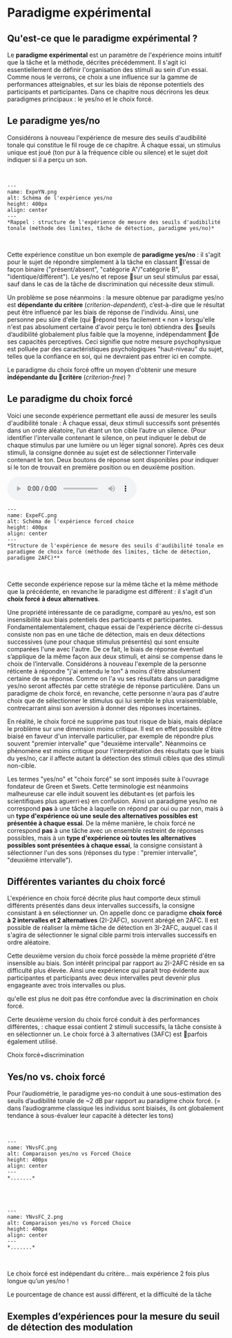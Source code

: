 # Paradigme expérimental

## Qu'est-ce que le paradigme expérimental ?

Le **paradigme expérimental** est un paramètre de l'expérience moins intuitif que la tâche et la méthode, décrites précédemment. Il s'agit ici essentiellement de définir l'organisation des stimuli au sein d'un essai. Comme nous le verrons, ce choix a une influence sur la gamme de performances atteignables, et sur les biais de réponse potentiels des participants et participantes. Dans ce chapitre nous décrirons les deux paradigmes principaux : le yes/no et le choix forcé.

## Le paradigme yes/no 

Considérons à nouveau l'expérience de mesure des seuils d'audibilité tonale qui constitue le fil rouge de ce chapitre. À chaque essai, un stimulus unique est joué (ton pur à la fréquence cible ou silence) et le sujet doit indiquer si il a perçu un son.

<br /> 

```{figure} ExpeYN.png
---
name: ExpeYN.png
alt: Schéma de l'expérience yes/no
height: 400px
align: center
---
*Rappel : structure de l'expérience de mesure des seuils d'audibilité tonale (méthode des limites, tâche de détection, paradigme yes/no)*
```

<br /> 

Cette expérience constitue un bon exemple de **paradigme yes/no** : il s'agit pour le sujet de répondre simplement à la tâche en classant l'essai de façon binaire ("présent/absent", "catégorie A"/"catégorie B", "identique/différent"). Le yes/no et repose sur un seul stimulus par essai, sauf dans le cas de la tâche de discrimination qui nécessite deux stimuli.

Un problème se pose néanmoins : la mesure obtenue par paradigme yes/no est **dépendante du critère** (*criterion-dependent*), c’est-à-dire que le résultat peut être influencé par les biais de réponse de l'individu. Ainsi, une personne peu sûre d'elle (qui répond très facilement « non » lorsqu'elle n'est pas absolument certaine d'avoir perçu le ton) obtiendra des seuils d’audibilité globalement plus faible que la moyenne, indépendamment de ses capacités perceptives. Ceci signifie que notre mesure psychophysique est polluée par des caractéristiques psychologiques "haut-niveau" du sujet, telles que la confiance en soi, qui ne devraient pas entrer ici en compte.

Le paradigme du choix forcé offre un moyen d'obtenir une mesure **indépendante du critère** (*criterion-free*) ?

## Le paradigme du choix forcé

Voici une seconde expérience permettant elle aussi de mesurer les seuils d'audibilité tonale :
À chaque essai, deux stimuli successifs sont présentés dans un ordre aléatoire, l’un étant un ton cible l’autre un silence. (Pour identifier l'intervalle contenant le silence, on peut indiquer le debut de chaque stimulus par une lumière ou un léger signal sonore). Après ces deux stimuli, la consigne donnée au sujet est de sélectionner l’intervalle contenant le ton. Deux boutons de réponse sont disponibles pour indiquer si le ton de trouvait en première position ou en deuxième position.

<audio controls>
  <source src="https://github.com/LeoVarnet/psychoac-manuel-fr/raw/refs/heads/main/lecture/methodo/2AFC.wav" type="audio/wav">
</audio>

<br /> 

```{figure} ExpeFC.png
---
name: ExpeFC.png
alt: Schéma de l'expérience forced choice
height: 400px
align: center
---
*Structure de l'expérience de mesure des seuils d'audibilité tonale en paradigme de choix forcé (méthode des limites, tâche de détection, paradigme 2AFC)**
```

<br /> 

Cette seconde expérience repose sur la même tâche et la même méthode que la précédente, en revanche le paradigme est différent : il s'agit d'un **choix forcé à deux alternatives**.

Une propriété intéressante de ce paradigme, comparé au yes/no, est son insensibilité aux biais potentiels des participants et participantes. Fondamentalementalement, chaque essai de l'expérience décrite ci-dessus consiste non pas en une tâche de détection, mais en deux détections successives (une pour chaque stimulus présentés) qui sont ensuite comparées l'une avec l'autre. De ce fait, le biais de réponse éventuel s’applique de la même façon aux deux stimuli, et ainsi se compense dans le choix de l’intervalle. Considérons à nouveau l'exemple de la personne réticente à répondre "j'ai entendu le ton" à moins d'être absolument certaine de sa réponse. Comme on l'a vu ses résultats dans un paradigme yes/no seront affectés par cette stratégie de réponse particulière. Dans un paradigme de choix forcé, en revanche, cette personne n'aura pas d'autre choix que de sélectionner le stimulus qui lui semble le plus vraisemblable, contrecarrant ainsi son aversion à donner des réponses incertaines.

En réalité, le choix forcé ne supprime pas tout risque de biais, mais déplace le problème sur une dimension moins critique. Il est en effet possible d'être biaisé en faveur d'un intervalle particulier, par exemple de répondre plus souvent "premier intervalle" que "deuxième intervalle". Néanmoins ce phénomène est moins critique pour l'interprétation des résultats que le biais du yes/no, car il affecte autant la détection des stimuli cibles que des stimuli non-cible.

Les termes "yes/no" et "choix forcé" se sont imposés suite à l'ouvrage fondateur de Green et Swets. Cette terminologie est néanmoins malheureuse car elle induit souvent les débutant·es (et parfois les scientifiques plus aguerri·es) en confusion. Ainsi un paradigme yes/no ne correspond **pas** à une tâche à laquelle on répond par oui ou par non, mais à un **type d'expérience où une seule des alternatives possibles est présentée à chaque essai**. De la même manière, le choix forcé ne correspond **pas** à une tâche avec un ensemble restreint de réponses possibles, mais à un **type d'expérience où toutes les alternatives possibles sont présentées à chaque essai**, la consigne consistant à sélectionner l'un des sons (réponses du type : "premier intervalle", "deuxième intervalle").

## Différentes variantes du choix forcé 

L'expérience en choix forcé décrite plus haut comporte deux stimuli différents présentés dans deux intervalles successifs, la consigne consistant à en sélectionner un. On appelle donc ce paradigme **choix forcé à 2 intervalles et 2 alternatives** (2I-2AFC), souvent abrégé en 2AFC. Il est possible de réaliser la même tâche de détection en 3I-2AFC, auquel cas il s'agira de sélectionner le signal cible parmi trois intervalles successifs en ordre aléatoire. 

Cette deuxième version du choix forcé possède la même propriété d'être insensible au biais. Son intérêt principal par rapport au 2I-2AFC réside en sa difficulté plus élevée. Ainsi une expérience qui paraît trop évidente aux participantes et participants avec deux intervalles peut devenir plus engageante avec trois intervalles ou plus.


qu'elle est plus ne doit pas être confondue avec la discrimination en choix forcé.

Certe deuxième version du choix forcé conduit à des performances différentes, : chaque essai contient 2 stimuli successifs, la tâche consiste à en sélectionner un.
Le choix forcé à 3 alternatives (3AFC) est parfois également utilisé.

Choix forcé+discrimination 



## Yes/no vs. choix forcé

Pour l’audiométrie, le paradigme yes-no conduit à une sous-estimation des seuils d’audibilité tonale de ~2 dB par rapport au paradigme choix forcé.
(= dans l’audiogramme classique les individus sont biaisés, ils ont globalement tendance à sous-évaluer leur capacité à détecter les tons)

<br /> 

```{figure} YNvsFC.png
---
name: YNvsFC.png
alt: Comparaison yes/no vs Forced Choice
height: 400px
align: center
---
*.......*
```

<br /> 

<br /> 

```{figure} YNvsFC_2.png
---
name: YNvsFC_2.png
alt: Comparaison yes/no vs Forced Choice
height: 400px
align: center
---
*.......*
```

<br /> 

Le choix forcé est indépendant du critère… mais expérience 2 fois plus longue qu’un yes/no !

Le pourcentage de chance est aussi différent, et la difficulté de la tâche

## Exemples d’expériences pour la mesure du seuil de détection des modulation

